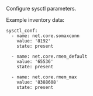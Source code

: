 Configure sysctl parameters.

Example inventory data:

```
sysctl_conf:
  - name: net.core.somaxconn
    value: '8192'
    state: present
  
  - name: net.core.rmem_default
    value: '65536'
    state: present
  
  - name: net.core.rmem_max
    value: '8388608'
    state: present
```
